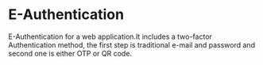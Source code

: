 # E-Authentication
E-Authentication for a web application.It includes a two-factor Authentication method, the first step is traditional e-mail and password and second one is either OTP or QR code.
